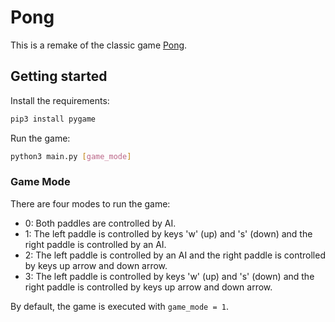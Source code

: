 # Pong

This is a remake of the classic game [Pong](https://en.wikipedia.org/wiki/Pong).

## Getting started

Install the requirements:

```bash
pip3 install pygame
```

Run the game:

```bash
python3 main.py [game_mode]
```

### Game Mode

There are four modes to run the game:

- 0: Both paddles are controlled by AI.
- 1: The left paddle is controlled by keys 'w' (up) and 's' (down) and the right paddle
  is controlled by an AI.
- 2: The left paddle is controlled by an AI and the right paddle is controlled by keys
  up arrow and down arrow.
- 3: The left paddle is controlled by keys 'w' (up) and 's' (down) and the right paddle
  is controlled by keys up arrow and down arrow.

By default, the game is executed with `game_mode = 1`.

